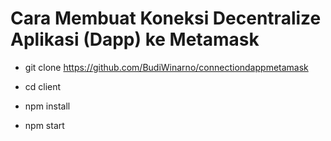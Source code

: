 # Cara Membuat Koneksi Decentralize Aplikasi (Dapp) ke Metamask

- git clone https://github.com/BudiWinarno/connectiondappmetamask

- cd client

- npm install

- npm start
